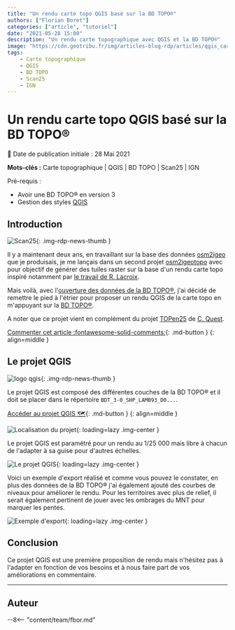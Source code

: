```yaml
---
title: "Un rendu carte topo QGIS basé sur la BD TOPO®"
authors: ["Florian Boret"]
categories: ["article", "tutoriel"]
date: "2021-05-28 15:00"
description: "Un rendu carte topographique avec QGIS et la BD TOPO®"
image: "https://cdn.geotribu.fr/img/articles-blog-rdp/articles/qgis_carte_topo_bdtopo/export_carte_topo_saussines.png"
tags: 
    - Carte topographique
    - QGIS
    - BD TOPO
    - Scan25
    - IGN
---
```


# Un rendu carte topo QGIS basé sur la BD TOPO®

:calendar: Date de publication initiale : 28 Mai 2021

**Mots-clés :** Carte topographique | QGIS | BD TOPO | Scan25 | IGN

Pré-requis :

- Avoir une BD TOPO® en version 3
- Gestion des styles [QGIS](https://qgis.org/)

## Introduction

![Scan25](https://cdn.geotribu.fr/img/logos-icones/divers/scan25.jpg "Icône Scan25"){: .img-rdp-news-thumb }

Il y a maintenant deux ans, en travaillant sur la base des données [osm2igeo](https://github.com/igeofr/osm2igeo/) que je produisais, je me lançais dans un second projet [osm2igeotopo](https://github.com/igeofr/osm2igeotopo/) avec pour objectif de générer des tuiles raster sur la base d'un rendu carte topo inspiré notamment par [le travail de R. Lacroix](https://github.com/rxlacroix/CarteTopo/).

Mais voilà, avec l'[ouverture des données de la BD TOPO®](https://geoservices.ign.fr/documentation/diffusion/telechargement-donnees-libres.html), j'ai décidé de remettre le pied à l'étrier pour proposer un rendu QGIS de la carte topo en m'appuyant sur la [BD TOPO®](https://geoservices.ign.fr/documentation/diffusion/telechargement-donnees-libres.html#bd-topo).

A noter que ce projet vient en complément du projet [TOPen25](https://osm.cquest.org/topen25/#15/48.4018/2.7945) de [C. Quest](https://twitter.com/cq94).

[Commenter cet article :fontawesome-solid-comments:](#__comments){: .md-button }
{: align=middle }

## Le projet QGIS

![logo qgis](https://cdn.geotribu.fr/img/logos-icones/logiciels_librairies/qgis.png "Logo Qgis"){: .img-rdp-news-thumb }

Le projet QGIS est composé des différentes couches de la BD TOPO® et il doit se placer dans le répertoire `BDT_3-0_SHP_LAMB93_D0...`.

[Accéder au projet QGIS :world_map:](https://github.com/igeofr/qgis3/blob/master/qgs/Projet_Carto_BDT_3-0_FXX_CARTE_TOPO.qgs){: .md-button }
{: align=middle }

![Localisation du projet](https://cdn.geotribu.fr/img/articles-blog-rdp/articles/qgis_carte_topo_bdtopo/localisation_qgs.png "Localisation du projet"){: loading=lazy .img-center }

Le projet QGIS est paramétré pour un rendu au 1/25 000 mais libre à chacun de l'adapter à sa guise pour d'autres échelles.

![Le projet QGIS](https://cdn.geotribu.fr/img/articles-blog-rdp/articles/qgis_carte_topo_bdtopo/qgis_bdtopo_carte_topo.png "Le projet QGIS"){: loading=lazy .img-center }

Voici un exemple d'export réalisé et comme vous pouvez le constater, en plus des données de la BD TOPO® j'ai également ajouté des courbes de niveaux pour améliorer le rendu. Pour les territoires avec plus de relief, il serait également pertinent de jouer avec les ombrages du MNT pour marquer les pentes.

![Exemple d'export](https://cdn.geotribu.fr/img/articles-blog-rdp/articles/qgis_carte_topo_bdtopo/export_carte_topo_saussines.png "Exemple d'export"){: loading=lazy .img-center }

## Conclusion

Ce projet QGIS est une première proposition de rendu mais n'hésitez pas à l'adapter en fonction de vos besoins et à nous faire part de vos améliorations en commentaire.

----

## Auteur

--8<-- "content/team/fbor.md"
